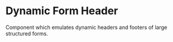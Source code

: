 # Dynamic Form Header
Component which emulates dynamic headers and footers of large structured forms.

